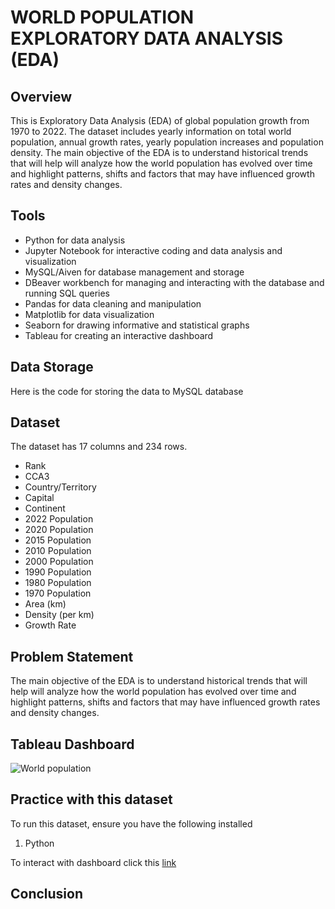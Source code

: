 # WORLD POPULATION EXPLORATORY DATA ANALYSIS (EDA)
## Overview
This is Exploratory Data Analysis (EDA) of global population growth from 1970 to 2022. The dataset includes yearly information on total world population, annual growth rates, yearly population increases and population density. The main objective of the EDA is to understand historical trends that will help will analyze how the world population has evolved over time and highlight patterns, shifts and factors that may have influenced growth rates and density changes.
## Tools
* Python for data analysis
* Jupyter Notebook for interactive coding and data analysis and visualization
* MySQL/Aiven for database management and storage
* DBeaver workbench for managing and interacting with the database and running SQL queries
* Pandas for data cleaning and manipulation
* Matplotlib for data visualization
* Seaborn for drawing informative and statistical graphs
* Tableau for creating an interactive dashboard
## Data Storage
Here is the code for storing the data to MySQL database
## Dataset
The dataset has 17 columns and 234 rows.
* Rank
* CCA3
* Country/Territory
* Capital
* Continent
* 2022 Population
* 2020 Population
* 2015 Population
* 2010 Population
* 2000 Population
* 1990 Population
* 1980 Population
* 1970 Population
* Area (km)
* Density (per km)
* Growth Rate
## Problem Statement
The main objective of the EDA is to understand historical trends that will help will analyze how the world population has evolved over time and highlight patterns, shifts and factors that may have influenced growth rates and density changes.
## Tableau Dashboard

![World population](https://github.com/user-attachments/assets/83cf6a44-e177-459a-afcf-87e32eb660e0)
## Practice with this dataset
To run this dataset, ensure you have the following installed 
1. Python
  

To interact with dashboard click this [link](https://public.tableau.com/views/WorldPopulation_17303870067060/Worldpopulation?:language=en-US&:sid=&:redirect=auth&:display_count=n&:origin=viz_share_link)
## Conclusion

